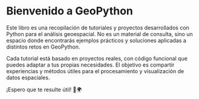 # **Bienvenido a GeoPython**

Este libro es una recopilación de tutoriales y proyectos desarrollados con Python para el análisis geoespacial. No es un material de consulta, sino un espacio donde encontrarás ejemplos prácticos y soluciones aplicadas a distintos retos en GeoPython.

Cada tutorial está basado en proyectos reales, con código funcional que puedes adaptar a tus propias necesidades. El objetivo es compartir experiencias y métodos útiles para el procesamiento y visualización de datos espaciales.

¡Espero que te resulte útil! 🚀🌍

```{tableofcontents}
```
